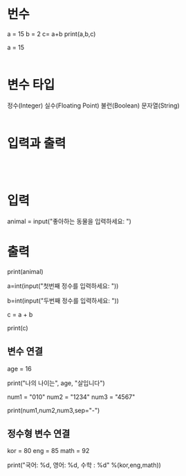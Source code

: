 # 번수
a = 15
b = 2
c= a+b
print(a,b,c)

a = 15
<br><br>


# 변수 타입 
정수(Integer)
실수(Floating Point)
불런(Boolean)
문자열(String)
<br><br>

# 입력과 출력
<br><br>

# 입력
animal = input("좋아하는 동물을 입력하세요: ")
<br>
# 출력
print(animal)
<br>


a=int(input("첫번째 정수를 입력하세요: "))

b=int(input("두번째 정수를 입력하세요: "))

c = a + b

print(c)


## 변수 연결
age = 16

print("나의 나이는", age, "살입니다")


num1 = "010"
num2 = "1234"
num3 = "4567"

print(num1,num2,num3,sep="-")



## 정수형 변수 연결 
kor = 80
eng = 85
math = 92

print("국어: %d, 영어: %d, 수학 : %d" %(kor,eng,math))









